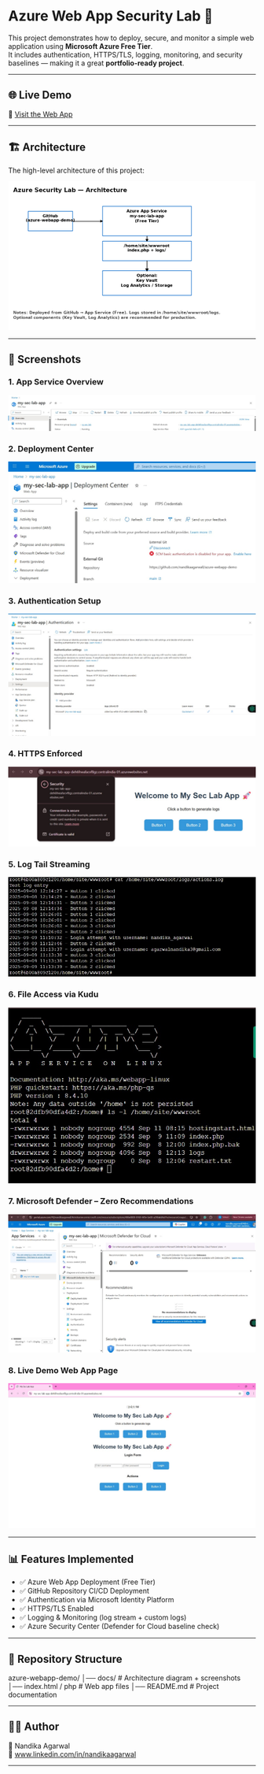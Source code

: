 # Azure Web App Security Lab 🚀

This project demonstrates how to deploy, secure, and monitor a simple web application using **Microsoft Azure Free Tier**.  
It includes authentication, HTTPS/TLS, logging, monitoring, and security baselines — making it a great **portfolio-ready project**.

---

## 🌐 Live Demo

🔗 [Visit the Web App](https://my-sec-lab-app.centralindia-01.azurewebsites.net)

---

## 🏗️ Architecture

The high-level architecture of this project:

![Architecture](docs/architecture.png)

---

## 📸 Screenshots

### 1. App Service Overview  
![App Overview](docs/01_app_overview.png.jpg)

### 2. Deployment Center  
![Deployment Center](docs/02_deployment_center..jpg)

### 3. Authentication Setup  
![Authentication](docs/03_authentication.jpg)

### 4. HTTPS Enforced  
![HTTPS Connected](docs/04_https_connected.jpg)

### 5. Log Tail Streaming  
![Log Tail](docs/06_log_tail.jpg)

### 6. File Access via Kudu  
![Kudu Files](docs/07_kudu_files.jpg)

### 7. Microsoft Defender – Zero Recommendations  
![Defender Recommendations](docs/08_defender_zero_recs.jpg)

### 8. Live Demo Web App Page  
![Demo App](docs/10_demo_app_page.jpg)

---

## 📊 Features Implemented

- ✅ Azure Web App Deployment (Free Tier)  
- ✅ GitHub Repository CI/CD Deployment  
- ✅ Authentication via Microsoft Identity Platform  
- ✅ HTTPS/TLS Enabled  
- ✅ Logging & Monitoring (log stream + custom logs)  
- ✅ Azure Security Center (Defender for Cloud baseline check)  

---

## 📂 Repository Structure
azure-webapp-demo/
│── docs/ # Architecture diagram + screenshots
│── index.html / php # Web app files
│── README.md # Project documentation


---

## 🧑‍💻 Author

👤 Nandika Agarwal  
📧 www.linkedin.com/in/nandikaagarwal

---

